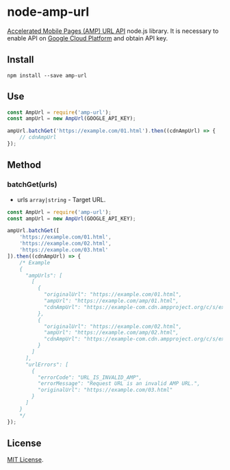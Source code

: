 # node-amp-url

[Accelerated Mobile Pages (AMP) URL API](https://developers.google.com/amp/cache/reference/acceleratedmobilepageurl/rest/) node.js library.
It is necessary to enable API on [Google Cloud Platform](https://cloud.google.com/) and obtain API key.

## Install

```shell
npm install --save amp-url
```

## Use

```js
const AmpUrl = require('amp-url');
const ampUrl = new AmpUrl(GOOGLE_API_KEY);

ampUrl.batchGet('https://example.com/01.html').then((cdnAmpUrl) => {
    // cdnAmpUrl
});
```

## Method

### batchGet(urls)

- urls `array|string` - Target URL.

```js
const AmpUrl = require('amp-url');
const ampUrl = new AmpUrl(GOOGLE_API_KEY);

ampUrl.batchGet([
    'https://example.com/01.html',
    'https://example.com/02.html',
    'https://example.com/03.html'
]).then((cdnAmpUrl) => {
    /* Example
    {
      "ampUrls": [
        [
          {
            "originalUrl": "https://example.com/01.html",
            "ampUrl": "https://example.com/amp/01.html",
            "cdnAmpUrl": "https://example-com.cdn.ampproject.org/c/s/example.com/amp/01.html"
          },
          {
            "originalUrl": "https://example.com/02.html",
            "ampUrl": "https://example.com/amp/02.html",
            "cdnAmpUrl": "https://example-com.cdn.ampproject.org/c/s/example.com/amp/02.htmls"
          }
        ]
      ],
      "urlErrors": [
        {
          "errorCode": "URL_IS_INVALID_AMP",
          "errorMessage": "Request URL is an invalid AMP URL.",
          "originalUrl": "https://example.com/03.html"
        }
      ]
    }
    */
});
```

## License

[MIT License](https://github.com/kimulaco/node-amp-url/blob/master/LICENSE).
